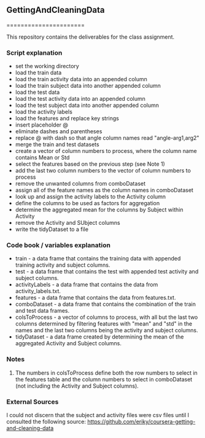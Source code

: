 ## GettingAndCleaningData
======================

This repository contains the deliverables for the class assignment.

### Script explanation

* set the working directory
* load the train data
* load the train activity data into an appended column
* load the train subject data into another appended column
* load the test data
* load the test activity data into an appended column
* load the test subject data into another appended column
* load the activity labels
* load the features and replace key strings 
* insert placeholder @ 
* eliminate dashes and parentheses 
* replace @ with dash so that angle column names read "angle-arg1,arg2"
* merge the train and test datasets
* create a vector of column numbers to process, where the column name contains Mean or Std
* select the features based on the previous step (see Note 1)
* add the last two column numbers to the vector of column numbers to process 
* remove the unwanted columns from comboDataset 
* assign all of the feature names as the column names in comboDataset 
* look up and assign the activity labels to the Activity column
* define the columns to be used as factors for aggregation
* determine the aggregated mean for the columns by Subject within Activity 
* remove the Activity and SUbject columns  
* write the tidyDataset to a file

### Code book / variables explanation

* train - a data frame that contains the training data with appended training activity and subject columns.
* test - a data frame that contains the test with appended test activity and subject columns.
* activityLabels - a data frame that contains the data from activity_labels.txt.
* features - a data frame that contains the data from features.txt.
* comboDataset - a data frame that contains the combination of the train and test data frames.
* colsToProcess - a vector of columns to process, with all but the last two columns determined by filtering features with "mean" and "std" in the names and the last two columns being the activity and subject columns.
* tidyDataset - a data frame created by determining the mean of the aggregated Activity and Subject columns.

### Notes

1. The numbers in colsToProcess define both the row numbers to select in the features table and the column numbers to select in comboDataset (not including the Activity and Subject columns).

### External Sources

I could not discern that the subject and activity files were csv files until I consulted the following source:
    https://github.com/eriky/coursera-getting-and-cleaning-data
